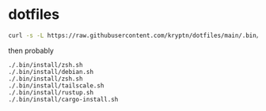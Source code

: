 #  dotfiles

```bash
curl -s -L https://raw.githubusercontent.com/kryptn/dotfiles/main/.bin/install-dotfiles.sh | bash
```

then probably

```
./.bin/install/zsh.sh
./.bin/install/debian.sh
./.bin/install/zsh.sh
./.bin/install/tailscale.sh
./.bin/install/rustup.sh
./.bin/install/cargo-install.sh
```
